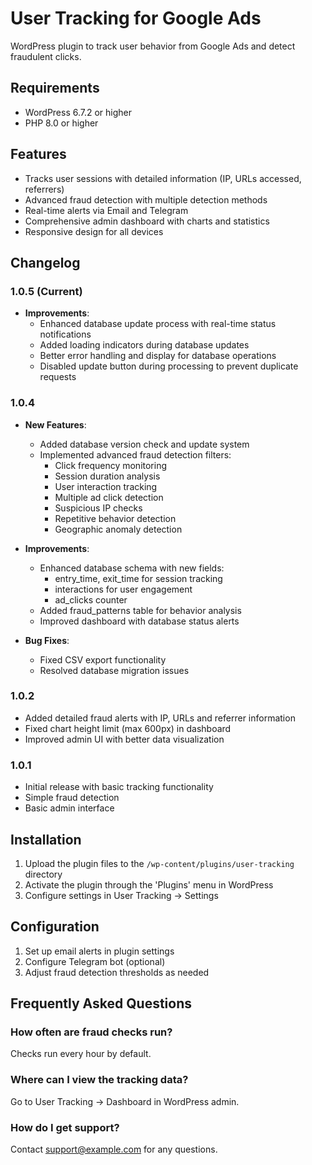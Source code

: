 # User Tracking for Google Ads

WordPress plugin to track user behavior from Google Ads and detect fraudulent clicks.

## Requirements
- WordPress 6.7.2 or higher
- PHP 8.0 or higher

## Features

- Tracks user sessions with detailed information (IP, URLs accessed, referrers)
- Advanced fraud detection with multiple detection methods
- Real-time alerts via Email and Telegram
- Comprehensive admin dashboard with charts and statistics
- Responsive design for all devices

## Changelog

### 1.0.5 (Current)
- **Improvements**:
  - Enhanced database update process with real-time status notifications
  - Added loading indicators during database updates
  - Better error handling and display for database operations
  - Disabled update button during processing to prevent duplicate requests

### 1.0.4
- **New Features**:
  - Added database version check and update system
  - Implemented advanced fraud detection filters:
    * Click frequency monitoring
    * Session duration analysis
    * User interaction tracking
    * Multiple ad click detection
    * Suspicious IP checks
    * Repetitive behavior detection
    * Geographic anomaly detection

- **Improvements**:
  - Enhanced database schema with new fields:
    * entry_time, exit_time for session tracking
    * interactions for user engagement
    * ad_clicks counter
  - Added fraud_patterns table for behavior analysis
  - Improved dashboard with database status alerts

- **Bug Fixes**:
  - Fixed CSV export functionality
  - Resolved database migration issues

### 1.0.2
- Added detailed fraud alerts with IP, URLs and referrer information
- Fixed chart height limit (max 600px) in dashboard
- Improved admin UI with better data visualization

### 1.0.1
- Initial release with basic tracking functionality
- Simple fraud detection
- Basic admin interface

## Installation

1. Upload the plugin files to the `/wp-content/plugins/user-tracking` directory
2. Activate the plugin through the 'Plugins' menu in WordPress
3. Configure settings in User Tracking → Settings

## Configuration

1. Set up email alerts in plugin settings
2. Configure Telegram bot (optional)
3. Adjust fraud detection thresholds as needed

## Frequently Asked Questions

### How often are fraud checks run?
Checks run every hour by default.

### Where can I view the tracking data?
Go to User Tracking → Dashboard in WordPress admin.

### How do I get support?
Contact support@example.com for any questions.